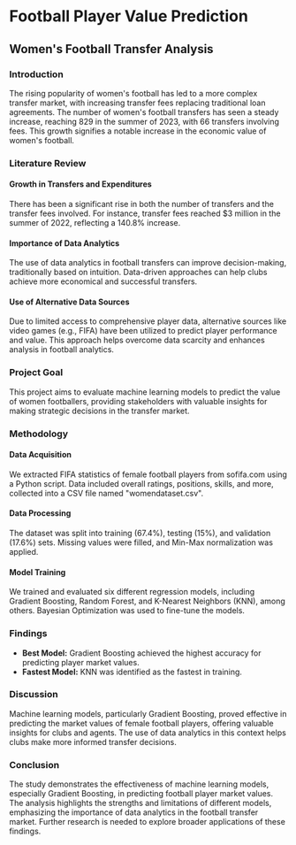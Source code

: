 # Football Player Value Prediction

## Women's Football Transfer Analysis

### Introduction
The rising popularity of women's football has led to a more complex transfer market, with increasing transfer fees replacing traditional loan agreements. The number of women's football transfers has seen a steady increase, reaching 829 in the summer of 2023, with 66 transfers involving fees. This growth signifies a notable increase in the economic value of women's football.

### Literature Review

#### Growth in Transfers and Expenditures
There has been a significant rise in both the number of transfers and the transfer fees involved. For instance, transfer fees reached $3 million in the summer of 2022, reflecting a 140.8% increase.

#### Importance of Data Analytics
The use of data analytics in football transfers can improve decision-making, traditionally based on intuition. Data-driven approaches can help clubs achieve more economical and successful transfers.

#### Use of Alternative Data Sources
Due to limited access to comprehensive player data, alternative sources like video games (e.g., FIFA) have been utilized to predict player performance and value. This approach helps overcome data scarcity and enhances analysis in football analytics.

### Project Goal
This project aims to evaluate machine learning models to predict the value of women footballers, providing stakeholders with valuable insights for making strategic decisions in the transfer market.

### Methodology

#### Data Acquisition
We extracted FIFA statistics of female football players from sofifa.com using a Python script. Data included overall ratings, positions, skills, and more, collected into a CSV file named "womendataset.csv".

#### Data Processing
The dataset was split into training (67.4%), testing (15%), and validation (17.6%) sets. Missing values were filled, and Min-Max normalization was applied.

#### Model Training
We trained and evaluated six different regression models, including Gradient Boosting, Random Forest, and K-Nearest Neighbors (KNN), among others. Bayesian Optimization was used to fine-tune the models.

### Findings
- **Best Model:** Gradient Boosting achieved the highest accuracy for predicting player market values.
- **Fastest Model:** KNN was identified as the fastest in training.

### Discussion
Machine learning models, particularly Gradient Boosting, proved effective in predicting the market values of female football players, offering valuable insights for clubs and agents. The use of data analytics in this context helps clubs make more informed transfer decisions.

### Conclusion
The study demonstrates the effectiveness of machine learning models, especially Gradient Boosting, in predicting football player market values. The analysis highlights the strengths and limitations of different models, emphasizing the importance of data analytics in the football transfer market. Further research is needed to explore broader applications of these findings.
